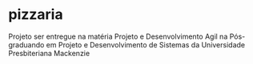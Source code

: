 pizzaria
========

Projeto ser entregue na matéria Projeto e Desenvolvimento Agil na Pós-graduando em Projeto e Desenvolvimento de Sistemas da Universidade Presbiteriana Mackenzie
